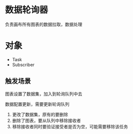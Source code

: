 # 数据轮询器

负责画布所有图表的数据拉取，数据处理

# 对象

* Task
* Subscriber

## 触发场景

图表设置了数据集，加入到轮询队列中去

数据配置更新，需要更新轮询队列

1. 更改了数据集，原有的要删除
2. 删除了图表，要从队列中移除接收者
3. 移除接收者同时要验证接受者是否为空，可能需要移除该任务
